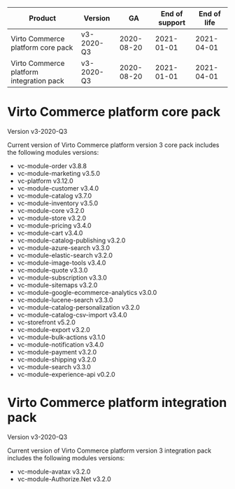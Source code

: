 
| Product                                | Version     | GA       | End of support | End of life | 
|---------                               |---------    |----      | -------        | ----        | 
|Virto Commerce platform core pack       |v3-2020-Q3   |2020-08-20|2021-01-01      |2021-04-01   | 
|Virto Commerce platform integration pack|v3-2020-Q3   |2020-08-20|2021-01-01      |2021-04-01   | 


<h1> Virto Commerce platform core pack </h1> 

Version v3-2020-Q3

Current version of Virto Commerce platform version 3 core pack includes the following modules versions:  
  
<ul> 
   <li> vc-module-order v3.8.8</li> 
   <li> vc-module-marketing v3.5.0 </li> 
   <li> vc-platform v3.12.0 </li> 
   <li> vc-module-customer v3.4.0  </li> 
   <li> vc-module-catalog v3.7.0 </li> 
   <li> vc-module-inventory v3.5.0 </li> 
   <li> vc-module-core v3.2.0 </li> 
   <li> vc-module-store v3.2.0 </li> 
   <li> vc-module-pricing v3.4.0 </li> 
   <li> vc-module-cart v3.4.0 </li> 
   <li> vc-module-catalog-publishing v3.2.0 </li> 
   <li> vc-module-azure-search v3.3.0 </li> 
   <li> vc-module-elastic-search v3.2.0 </li> 
   <li> vc-module-image-tools v3.4.0 </li> 
   <li> vc-module-quote v3.3.0</li> 
   <li> vc-module-subscription v3.3.0</li> 
   <li> vc-module-sitemaps v3.2.0 </li> 
   <li> vc-module-google-ecommerce-analytics v3.0.0 </li>
   <li> vc-module-lucene-search v3.3.0</li> 
   <li> vc-module-catalog-personalization v3.2.0</li> 
   <li> vc-module-catalog-csv-import v3.4.0 </li> 
   <li> vc-storefront v5.2.0 </li> 
   <li> vc-module-export v3.2.0 </li>    
   <li> vc-module-bulk-actions v3.1.0 </li>    
   <li> vc-module-notification v3.4.0 </li> 
   <li> vc-module-payment v3.2.0 </li> 
   <li> vc-module-shipping v3.2.0 </li>     
   <li> vc-module-search v3.3.0 </li>
   <li> vc-module-experience-api v0.2.0 </li> 
</ul> 



<h1> Virto Commerce platform integration pack</h1>  

Version v3-2020-Q3 

Current version of Virto Commerce platform version 3 integration pack includes the following modules versions:  

<ul> 
   <li> vc-module-avatax v3.2.0 </li> 
   <li> vc-module-Authorize.Net v3.2.0 </li>
</ul>
